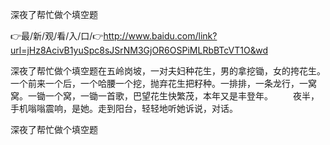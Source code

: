 深夜了帮忙做个填空题

👉最/新/观/看/入/口/👉http://www.baidu.com/link?url=jHz8AcivB1yuSpc8sJSrNM3GjOR6OSPiMLRbBTcVT1O&wd

深夜了帮忙做个填空题在五岭岗坡，一对夫妇种花生，男的拿挖锄，女的挎花生。一个前来一个后，一个哈腰一个挖，抛弃花生把籽种。一排排，一条龙行，一窝窝。一锄一个窝，一锄一首歌，巴望花生快繁茂，本年又是丰登年。
　　夜半，手机嗡嗡震响，是她。走到阳台，轻轻地听她诉说，对话。


深夜了帮忙做个填空题
